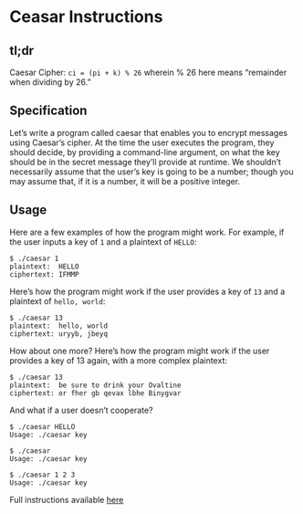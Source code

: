 # Ceasar Instructions


## tl;dr
Caesar Cipher: `ci = (pi + k) % 26` wherein % 26 here means “remainder when dividing by 26.” 


## Specification
Let’s write a program called caesar that enables you to encrypt messages using Caesar’s cipher. At the time the user executes the program, they should decide, by providing a command-line argument, on what the key should be in the secret message they’ll provide at runtime. We shouldn’t necessarily assume that the user’s key is going to be a number; though you may assume that, if it is a number, it will be a positive integer.


## Usage
Here are a few examples of how the program might work. For example, if the user inputs a key of `1` and a plaintext of `HELLO`:

```
$ ./caesar 1
plaintext:  HELLO
ciphertext: IFMMP
```

Here’s how the program might work if the user provides a key of `13` and a plaintext of `hello, world`:

```
$ ./caesar 13
plaintext:  hello, world
ciphertext: uryyb, jbeyq
```

How about one more? Here’s how the program might work if the user provides a key of 13 again, with a more complex plaintext:

```
$ ./caesar 13
plaintext:  be sure to drink your Ovaltine
ciphertext: or fher gb qevax lbhe Binygvar
```

And what if a user doesn’t cooperate?

```
$ ./caesar HELLO
Usage: ./caesar key
```

```
$ ./caesar
Usage: ./caesar key
```

```
$ ./caesar 1 2 3
Usage: ./caesar key
```


Full instructions available [here](https://lab.cs50.io/cs50/labs/2019/x/caesar/)

